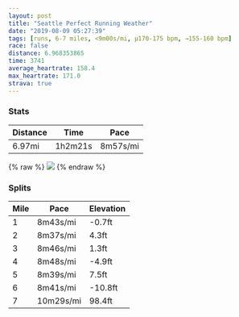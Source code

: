 ```yaml
---
layout: post
title: "Seattle Perfect Running Weather"
date: "2019-08-09 05:27:39"
tags: [runs, 6-7 miles, <9m00s/mi, μ170-175 bpm, →155-160 bpm]
race: false
distance: 6.968353865
time: 3741
average_heartrate: 158.4
max_heartrate: 171.0
strava: true
---
```


### Stats

| Distance | Time | Pace |
|----------|------|------|
|6.97mi|1h2m21s|8m57s/mi|

{% raw %}
<img src='https://maps.googleapis.com/maps/api/staticmap?maptype=roadmap&path=enc:oqraHd_xiVSJCRDFAH[d@e@vACL@XOhAaArCi@nAgBfDkAhBsAlAsB`Cc@\eAxA_B~A]f@@PIRcAtAqAnBUh@qAbBeAbA}@jA]l@Wn@mArB]t@Id@Ax@On@OlAeAzBq@t@oAtBYVIh@MXmA|@WZSb@If@KVoAl@KNOt@Q\kA|@WZc@fAYb@gA|@Kr@Hr@Cf@Sl@ORq@~AGXAb@On@c@p@k@ZUXI`@@Lg@`BE|@DhAYjAc@bAQv@UnB?d@Mt@AvALHHM@k@N{@AaANw@Hy@Ty@Xq@p@_CXkBd@kAP{@t@aBGm@B]r@_A|AsFj@yAb@s@j@i@`@s@TSj@{@d@e@zAaCz@gAp@kAlAcBhAcCv@o@\e@Zs@P{@F_BV}@ToA\eATMzAFjA{@`AqA\cAPuDLa@TWTMR@j@d@RFZSVg@`A}CD_@Ee@BYb@iA|ByCrBoBl@w@zAmCh@oAZe@DWCOIBy@`Bk@nAWXm@|AW^uCzCo@z@{CjFuA`Bk@bAy@v@wArBgB~A}@hAc@|@In@y@dAa@dAKv@?z@U`ACh@IZg@l@Uf@uCzDs@bB_Ar@_@t@i@vAy@l@SV]x@s@d@_@`@Yr@o@`AsAhAIj@DbAAVi@dAc@dBSzAg@~@{@n@KPDNKj@@RLZNGRe@L{@`@gANo@Bg@FYb@s@Z{@tAkFXm@j@{@|BcCjA_Bd@y@xAmB|@{Ar@w@h@aAr@gB`Ay@b@w@\gBBy@Lu@ZyA\iABWVm@rB}C|@u@nCiEn@s@Zw@h@i@N]t@eAz@w@lAqAr@wAnAiAr@}@f@w@jA_Cf@wA`@{@vAsAR[x@kB`AaBR_AVOl@mAlDcJp@gAZiA\y@zAqC|@g@`@oBDARe@Rq@PYVQZiAdA{B\e@^gAAK]KSSEa@DCGIEHMIAFP\LHSYq@e@]g@M@@[Oc@]YEBa@m@?s@VWT}@jAyB?OU[IYOQM_@YKMODYGEAYOH[i@WQQ[OKCc@Sw@QNMYiAu@AOMSJ{@S?[c@c@KGUG@CNEAJ_BUmABu@TkA`@q@VSZu@WcAICFIII?WIg@IWMEIYE_@&key=AIzaSyC1MId7bFpkLXNAaYhBSTb8jLyiSqzbDtM&size=800x800&markers=color:yellow|label:S|47.61384,-122.35267&markers=color:green|label:F|47.61271000000002,-122.33724000000001'>
{% endraw %}

### Splits

| Mile | Pace | Elevation |
|------|------|-----------|
|1|8m43s/mi|-0.7ft|
|2|8m37s/mi|4.3ft|
|3|8m46s/mi|1.3ft|
|4|8m48s/mi|-4.9ft|
|5|8m39s/mi|7.5ft|
|6|8m41s/mi|-10.8ft|
|7|10m29s/mi|98.4ft|
